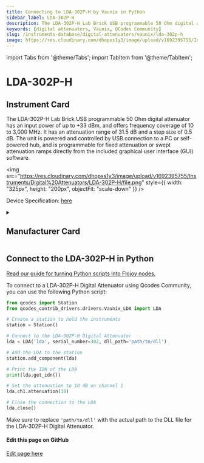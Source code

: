 ```yaml
---
title: Connecting to LDA-302P-H by Vaunix in Python
sidebar_label: LDA-302P-H
description: The LDA-302P-H Lab Brick USB programmable 50 Ohm digital attenuator has an input power of up to +33 dBm, and offers frequency coverage of 10 to 3,000 MHz. It has an attenuation range of 31.5 dB and a step size of 0.5 dB. The unit is powered and controlled by USB connection to a PC or self-powered hub, and is programmable for fixed attenuation or swept attenuation ramps directly from the included graphical user interface (GUI) software.
keywords: [digital attenuators, Vaunix, QCodes Community]
slug: /instruments-database/digital-attenuators/vaunix/lda-302p-h
image: https://res.cloudinary.com/dhopxs1y3/image/upload/v1692395755/Instruments/Digital%20Attenuators/LDA-302P-H/file.png
---
```


import Tabs from '@theme/Tabs';
import TabItem from '@theme/TabItem';

# LDA-302P-H

## Instrument Card

<div className="flex">

<div>

The LDA-302P-H Lab Brick USB programmable 50 Ohm digital attenuator has an input power of up to +33 dBm, and offers frequency coverage of 10 to 3,000 MHz. It has an attenuation range of 31.5 dB and a step size of 0.5 dB. The unit is powered and controlled by USB connection to a PC or self-powered hub, and is programmable for fixed attenuation or swept attenuation ramps directly from the included graphical user interface (GUI) software.

</div>

<img src="https://res.cloudinary.com/dhopxs1y3/image/upload/v1692395755/Instruments/Digital%20Attenuators/LDA-302P-H/file.png" style={{ width: "325px", height: "200px", objectFit: "scale-down" }} />

</div>

<div className="flex text-center">

<p>Device Specification: <a target="\_blank" href="https://vaunix.com/resources/digital%20attenuators-datasheet.pdf">here</a></p>

</div>

<details style={{ marginTop: "15px"}}>
<summary><h2>Manufacturer Card</h2></summary>

<img src="https://res.cloudinary.com/dhopxs1y3/image/upload/v1692125985/Instruments/Vendor%20Logos/Vaunix.png" style={{ width: "100%", height: "170px",objectFit: "scale-down" }} />

Vaunix Technology Corp. designs, manufactures, and services RF and microwave test equipment and digital radio communications products. Utilizing our deep RF and software engineering expertise, rooted in microwave radio and wireless equipment repair and testing, Vaunix developed the Lab Brick® family of electronic test products, which set a new standard for cost, size, and simplicity of wireless testing devices. Powered by a USB connection and controlled by easy-to-use, graphical-user-interface (GUI) software, Lab Bricks have been designed to meet the needs of wireless engineers and technicians who want to create flexible, customized system solutions either in the lab or in the field. We 've expanded our Lab Brick® family of electronic test products to include Attenuator Matrix solutions that double as Wireless [Handover Test Systems](https://vaunix.com/handover-test-systems/) to give our test technicians and product engineers the advanced capability to solve unique wireless _handover _testing challenges and bring affordability, functionality, reliability and simplicity to the microwave test bench.

<ul>
  <li>Headquarters: USA</li>
  <li>Yearly Revenue (millions, USD): 5.0</li>
  <li>Vendor Website: <a href="https://vaunix.com/">here</a></li>
</ul>
</details>

## Connect to the LDA-302P-H in Python

[Read our guide for turning Python scripts into Flojoy nodes.](https://docs.flojoy.ai/custom-nodes/creating-custom-node/)
<Tabs>
<TabItem value="QCodes Community" label="QCodes Community">

To connect to a LDA-302P-H Digital Attenuator using Qcodes Community, you can use the following Python script:

```python
from qcodes import Station
from qcodes_contrib_drivers.drivers.Vaunix_LDA import LDA

# Create a station to hold the instruments
station = Station()

# Connect to the LDA-302P-H Digital Attenuator
lda = LDA('lda', serial_number=302, dll_path='path/to/dll')

# Add the LDA to the station
station.add_component(lda)

# Print the IDN of the LDA
print(lda.get_idn())

# Set the attenuation to 10 dB on channel 1
lda.ch1.attenuation(10)

# Close the connection to the LDA
lda.close()
```

Make sure to replace `'path/to/dll'` with the actual path to the DLL file for the LDA-302P-H Digital Attenuator.

</TabItem>
</Tabs>
<SectionBreak />

[//]: # (Edit page on GitHub)

#### Edit this page on GitHub

[Edit page here](https://github.com/flojoy-ai/docs/blob/main/docs/instruments-database/Digital%20Attenuators/LDA-302P-H/LDA-302P-H.md)
